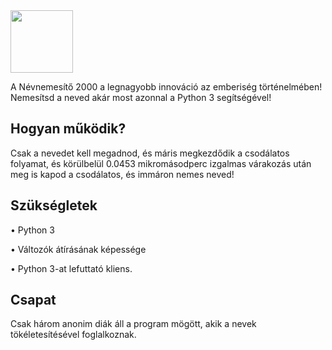 <img src="https://cdn.discordapp.com/attachments/423730481293557763/548178720461160478/nevnemesito2000.png" align="center" data-canonical-src="https://cdn.discordapp.com/attachments/423730481293557763/548178720461160478/nevnemesito2000.png" style="max-width:100%;" width="100">

A Névnemesítő 2000 a legnagyobb innováció az emberiség történelmében! Nemesítsd a neved akár most azonnal a Python 3 segítségével!

## Hogyan működik?

Csak a nevedet kell megadnod, és máris megkezdődik a csodálatos folyamat, és körülbelül 0.0453 mikromásodperc izgalmas várakozás után
meg is kapod a csodálatos, és immáron nemes neved!

## Szükségletek

• Python 3

• Változók átírásának képessége

• Python 3-at lefuttató kliens.

## Csapat

Csak három anonim diák áll a program mögött, akik a nevek tökéletesítésével foglalkoznak.
